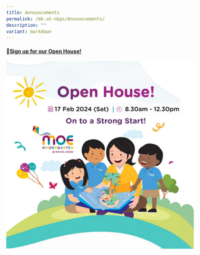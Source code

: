 ```yaml
---
title: Announcements
permalink: /mk-at-nbps/Announcements/
description: ""
variant: markdown
---
```


#### 🌈[Sign up for our Open House!](https://go.gov.sg/mkoh2024)
![](/images/WhatsApp_Image_2024_01_26_at_09_56_29.jpeg)